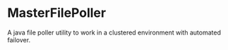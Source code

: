 MasterFilePoller
================

A java file poller utility to work in a clustered environment with automated failover.
